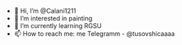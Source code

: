 - 👋 Hi, I’m @Calani1211
- 👀 I’m interested in painting
- 🌱 I’m currently learning RGSU
- 📫 How to reach me: me Telegramm - @tusovshicaaaa

<!---
Calani1211/Calani1211 is a ✨ special ✨ repository because its `README.md` (this file) appears on your GitHub profile.
You can click the Preview link to take a look at your changes.
--->
